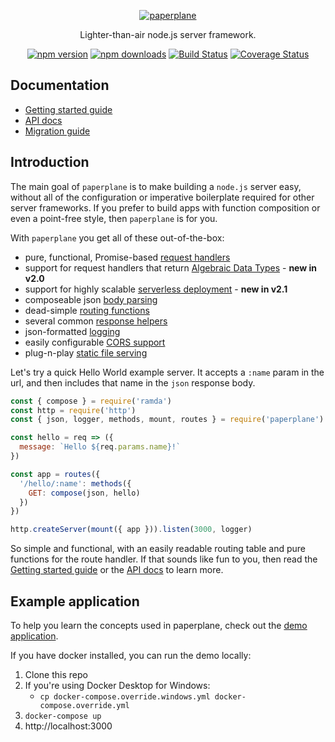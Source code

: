 <p align="center">
  <a href="#"><img src="https://cloud.githubusercontent.com/assets/888052/22172037/543e7f10-df6b-11e6-8ab8-8a1e679dd27e.png" alt="paperplane" style="max-width:100%;"></a>
</p>
<p align="center">
  Lighter-than-air node.js server framework.
</p>
<p align="center">
  <a href="https://www.npmjs.com/package/paperplane"><img src="https://img.shields.io/npm/v/paperplane.svg" alt="npm version" style="max-width:100%;"></a> <a href="https://www.npmjs.com/package/paperplane"><img src="https://img.shields.io/npm/dm/paperplane.svg" alt="npm downloads" style="max-width:100%;"></a> <a href="https://travis-ci.org/articulate/paperplane"><img src="https://travis-ci.org/articulate/paperplane.svg?branch=master" alt="Build Status" style="max-width:100%;"></a> <a href='https://coveralls.io/github/articulate/paperplane?branch=v2'><img src='https://coveralls.io/repos/github/articulate/paperplane/badge.svg?branch=v2' alt='Coverage Status' /></a>
</p>

## Documentation

- [Getting started guide](https://github.com/articulate/paperplane/blob/master/docs/getting-started.md)
- [API docs](https://github.com/articulate/paperplane/blob/master/docs/API.md)
- [Migration guide](https://github.com/articulate/paperplane/blob/master/docs/migration-guide.md)

## Introduction

The main goal of `paperplane` is to make building a `node.js` server easy, without all of the configuration or imperative boilerplate required for other server frameworks.  If you prefer to build apps with function composition or even a point-free style, then `paperplane` is for you.

With `paperplane` you get all of these out-of-the-box:

- pure, functional, Promise-based [request handlers](https://github.com/articulate/paperplane/blob/master/docs/getting-started.md#basic-concepts)
- support for request handlers that return [Algebraic Data Types](https://github.com/articulate/paperplane/blob/master/docs/getting-started.md#what-are-algebraic-data-types) - **new in v2.0**
- support for highly scalable [serverless deployment](https://github.com/articulate/paperplane/blob/master/docs/API.md#serverless-deployment) - **new in v2.1**
- composeable json [body parsing](https://github.com/articulate/paperplane/blob/master/docs/API.md#parsejson)
- dead-simple [routing functions](https://github.com/articulate/paperplane/blob/master/docs/API.md#routes)
- several common [response helpers](https://github.com/articulate/paperplane/blob/master/docs/getting-started.md#response-object)
- json-formatted [logging](https://github.com/articulate/paperplane/blob/master/docs/API.md#logger)
- easily configurable [CORS support](https://github.com/articulate/paperplane/blob/master/docs/API.md#cors)
- plug-n-play [static file serving](https://github.com/articulate/paperplane/blob/master/docs/API.md#serve)

Let's try a quick Hello World example server.  It accepts a `:name` param in the url, and then includes that name in the `json` response body.

```js
const { compose } = require('ramda')
const http = require('http')
const { json, logger, methods, mount, routes } = require('paperplane')

const hello = req => ({
  message: `Hello ${req.params.name}!`
})

const app = routes({
  '/hello/:name': methods({
    GET: compose(json, hello)
  })
})

http.createServer(mount({ app })).listen(3000, logger)
```

So simple and functional, with an easily readable routing table and pure functions for the route handler.  If that sounds like fun to you, then read the [Getting started guide](https://github.com/articulate/paperplane/blob/master/docs/getting-started.md) or the [API docs](https://github.com/articulate/paperplane/blob/master/docs/API.md) to learn more.

## Example application

To help you learn the concepts used in paperplane, check out the [demo application](https://github.com/articulate/paperplane/blob/master/demo).

If you have docker installed, you can run the demo locally:

1. Clone this repo
1. If you're using Docker Desktop for Windows:
    - `cp docker-compose.override.windows.yml docker-compose.override.yml`
1. `docker-compose up`
1. http://localhost:3000
